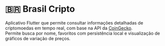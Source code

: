 # 🇧🇷 Brasil Cripto

Aplicativo Flutter que permite consultar informações detalhadas de criptomoedas em tempo real, com base na API da [CoinGecko](https://www.coingecko.com/).  
Permite busca por nome, favoritos com persistência local e visualização de gráficos de variação de preços.
